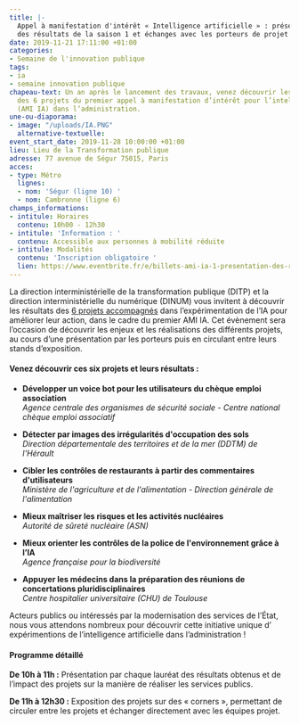 ```yaml
---
title: |-
  Appel à manifestation d'intérêt « Intelligence artificielle » : présentation
  des résultats de la saison 1 et échanges avec les porteurs de projet
date: 2019-11-21 17:11:00 +01:00
categories:
- Semaine de l'innovation publique
tags:
- ia
- semaine innovation publique
chapeau-text: Un an après le lancement des travaux, venez découvrir les résultats
  des 6 projets du premier appel à manifestation d’intérêt pour l’intelligence artificielle
  (AMI IA) dans l’administration.
une-ou-diaporama:
- image: "/uploads/IA.PNG"
  alternative-textuelle: 
event_start_date: 2019-11-28 10:00:00 +01:00
lieu: Lieu de la Transformation publique
adresse: 77 avenue de Ségur 75015, Paris
acces:
- type: Métro
  lignes:
  - nom: 'Ségur (ligne 10) '
  - nom: Cambronne (ligne 6)
champs_informations:
- intitule: Horaires
  contenu: 10h00 - 12h30
- intitule: 'Information : '
  contenu: Accessible aux personnes à mobilité réduite
- intitule: Modalités
  contenu: 'Inscription obligatoire '
  lien: https://www.eventbrite.fr/e/billets-ami-ia-1-presentation-des-resultats-et-echanges-avec-les-laureats-78620041661
---
```


La direction interministérielle de la transformation publique (DITP) et la direction interministérielle du numérique (DINUM) vous invitent à découvrir les résultats des [6 projets accompagnés](/actualites/intelligence-artificielle-6-projets-selectionnes-pour-etre-experimentes-dans-les-services-publics/) dans l’expérimentation de l’IA pour améliorer leur action, dans le cadre du premier AMI IA. Cet évènement sera l’occasion de découvrir les enjeux et les réalisations des différents projets, au cours d’une présentation par les porteurs puis en circulant entre leurs stands d’exposition.

#### Venez découvrir ces six projets et leurs résultats :

* **Développer un voice bot pour les utilisateurs du chèque emploi association** <br>
*Agence centrale des organismes de sécurité sociale - Centre national chèque emploi associatif*

* **Détecter par images des irrégularités d'occupation des sols** <br> *Direction départementale des territoires et de la mer (DDTM) de l'Hérault*

* **Cibler les contrôles de restaurants à partir des commentaires d'utilisateurs** <br>
*Ministère de l'agriculture et de l'alimentation - Direction générale de l'alimentation*

* **Mieux maîtriser les risques et les activités nucléaires** <br>
*Autorité de sûreté nucléaire (ASN)*

* **Mieux orienter les contrôles de la police de l'environnement grâce à l’IA** <br>
*Agence française pour la biodiversité*

* **Appuyer les médecins dans la préparation des réunions de concertations pluridisciplinaires** <br>
*Centre hospitalier universitaire (CHU) de Toulouse*

Acteurs publics ou intéressés par la modernisation des services de l’État, nous vous attendons nombreux pour découvrir cette initiative unique d’ expérimentions de l’intelligence artificielle dans l’administration !

#### Programme détaillé

**De 10h à 11h :** Présentation par chaque lauréat des résultats obtenus et de l’impact des projets sur la manière de réaliser les services publics.

**De 11h à 12h30 :** Exposition des projets sur des « corners », permettant de circuler entre les projets et échanger directement avec les équipes projet.
